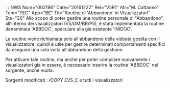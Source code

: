  :  : NWS Num="002196" Date="20161222" Rel="V5R1" Atr="M. Cattaneo" Tem="TEC" App="B£" Tit="Routine di 'Abbandono' in Visualizzatori" Sts="20"
 Allo scopo di poter gestire una routine personale di "Abbandono", all'interno dei  visualizzatori (V5/GM/BR/P5), è stata implementata la routine denominata 'ABBDOC', speculare alla
 già esistente 'INIDOC'.

 La routine viene richiamata solo all'abbandono della videata gestita con il visualizzatore,  quindi è utile per gestire determinati comportamenti specifici da eseguire una sola volta  all'abbandono della gestione.

 Per attivare tale routine, ma anche per poter compilare nuovamente i visualizzatori già in essere,
 è necessario inserire la routine 'ABBDOC' nel sorgente, anche vuota.

 Sorgenti modificati : 
 /COPY £VS_C e tutti i visualizzatori
